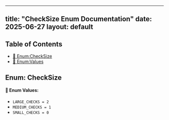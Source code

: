 <!-- Formatted by A³BS formatter.py -->
<!-- Generated by A³BS document.py -->
---
title: "CheckSize Enum Documentation"
date: 2025-06-27
layout: default
---

## Table of Contents
- [🔧 Enum:CheckSize](#enum-checksize)
- [🔧 Enum:Values](#enum-values)
## Enum: CheckSize
#### 📝 Enum Values:
<a name="enum-values"></a>
  - `LARGE_CHECKS = 2`
  - `MEDIUM_CHECKS = 1`
  - `SMALL_CHECKS = 0`